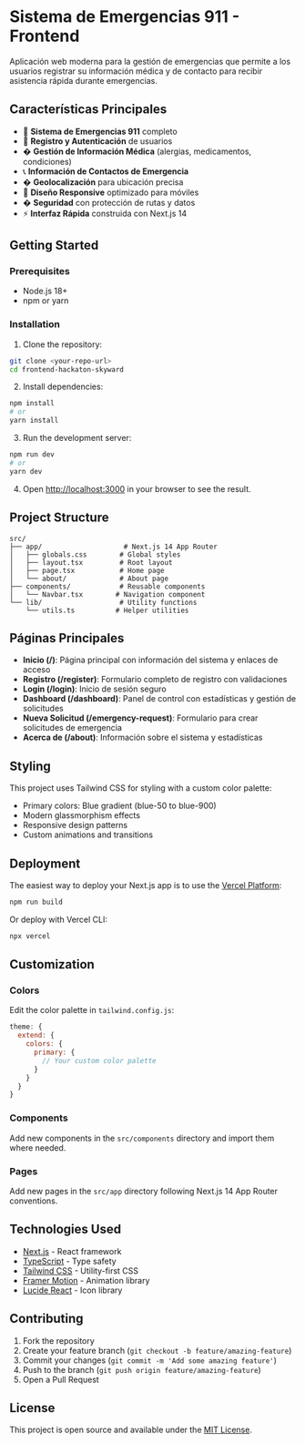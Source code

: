 # Sistema de Emergencias 911 - Frontend

Aplicación web moderna para la gestión de emergencias que permite a los usuarios registrar su información médica y de contacto para recibir asistencia rápida durante emergencias.

## Características Principales

- 🚨 **Sistema de Emergencias 911** completo
- 👤 **Registro y Autenticación** de usuarios
- � **Gestión de Información Médica** (alergias, medicamentos, condiciones)
- 📞 **Información de Contactos de Emergencia**
- �️ **Geolocalización** para ubicación precisa
- 📱 **Diseño Responsive** optimizado para móviles
- � **Seguridad** con protección de rutas y datos
- ⚡ **Interfaz Rápida** construida con Next.js 14

## Getting Started

### Prerequisites

- Node.js 18+ 
- npm or yarn

### Installation

1. Clone the repository:
```bash
git clone <your-repo-url>
cd frontend-hackaton-skyward
```

2. Install dependencies:
```bash
npm install
# or
yarn install
```

3. Run the development server:
```bash
npm run dev
# or
yarn dev
```

4. Open [http://localhost:3000](http://localhost:3000) in your browser to see the result.

## Project Structure

```
src/
├── app/                    # Next.js 14 App Router
│   ├── globals.css        # Global styles
│   ├── layout.tsx         # Root layout
│   ├── page.tsx           # Home page
│   └── about/             # About page
├── components/            # Reusable components
│   └── Navbar.tsx        # Navigation component
└── lib/                   # Utility functions
    └── utils.ts          # Helper utilities
```

## Páginas Principales

- **Inicio (/)**: Página principal con información del sistema y enlaces de acceso
- **Registro (/register)**: Formulario completo de registro con validaciones
- **Login (/login)**: Inicio de sesión seguro
- **Dashboard (/dashboard)**: Panel de control con estadísticas y gestión de solicitudes
- **Nueva Solicitud (/emergency-request)**: Formulario para crear solicitudes de emergencia
- **Acerca de (/about)**: Información sobre el sistema y estadísticas

## Styling

This project uses Tailwind CSS for styling with a custom color palette:

- Primary colors: Blue gradient (blue-50 to blue-900)
- Modern glassmorphism effects
- Responsive design patterns
- Custom animations and transitions

## Deployment

The easiest way to deploy your Next.js app is to use the [Vercel Platform](https://vercel.com):

```bash
npm run build
```

Or deploy with Vercel CLI:

```bash
npx vercel
```

## Customization

### Colors
Edit the color palette in `tailwind.config.js`:

```javascript
theme: {
  extend: {
    colors: {
      primary: {
        // Your custom color palette
      }
    }
  }
}
```

### Components
Add new components in the `src/components` directory and import them where needed.

### Pages
Add new pages in the `src/app` directory following Next.js 14 App Router conventions.

## Technologies Used

- [Next.js](https://nextjs.org/) - React framework
- [TypeScript](https://www.typescriptlang.org/) - Type safety
- [Tailwind CSS](https://tailwindcss.com/) - Utility-first CSS
- [Framer Motion](https://www.framer.com/motion/) - Animation library
- [Lucide React](https://lucide.dev/) - Icon library

## Contributing

1. Fork the repository
2. Create your feature branch (`git checkout -b feature/amazing-feature`)
3. Commit your changes (`git commit -m 'Add some amazing feature'`)
4. Push to the branch (`git push origin feature/amazing-feature`)
5. Open a Pull Request

## License

This project is open source and available under the [MIT License](LICENSE).
